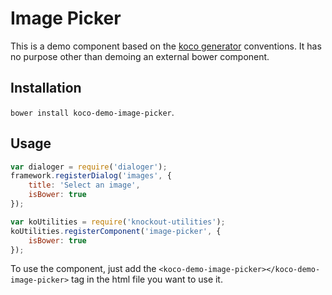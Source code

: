 # Image Picker

This is a demo component based on the [koco generator](https://github.com/cbcrc/generator-koco) conventions. It has no purpose other than demoing an external bower component.

## Installation

`bower install koco-demo-image-picker`.

## Usage

```javascript
var dialoger = require('dialoger');
framework.registerDialog('images', {
    title: 'Select an image',
    isBower: true
});

var koUtilities = require('knockout-utilities');
koUtilities.registerComponent('image-picker', {
    isBower: true
});
```

To use the component, just add the `<koco-demo-image-picker></koco-demo-image-picker>` tag in the html file you want to use it.
